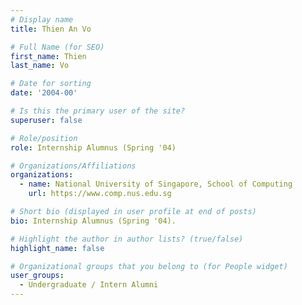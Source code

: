 ```yaml
---
# Display name
title: Thien An Vo

# Full Name (for SEO) 
first_name: Thien
last_name: Vo

# Date for sorting
date: '2004-00'

# Is this the primary user of the site?
superuser: false

# Role/position
role: Internship Alumnus (Spring '04)

# Organizations/Affiliations
organizations:
  - name: National University of Singapore, School of Computing
    url: https://www.comp.nus.edu.sg

# Short bio (displayed in user profile at end of posts)
bio: Internship Alumnus (Spring '04). 

# Highlight the author in author lists? (true/false)
highlight_name: false

# Organizational groups that you belong to (for People widget)
user_groups:
  - Undergraduate / Intern Alumni
---
```

